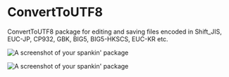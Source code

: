 # ConvertToUTF8

ConvertToUTF8 package for editing and saving files encoded in Shift_JIS, EUC-JP, CP932, GBK, BIG5, BIG5-HKSCS, EUC-KR etc.

![A screenshot of your spankin' package](https://c1.staticflickr.com/9/8837/18564513601_0f8c37a057_b.jpg)

![A screenshot of your spankin' package](https://c1.staticflickr.com/1/273/18374714378_89e16f3cab_b.jpg)


